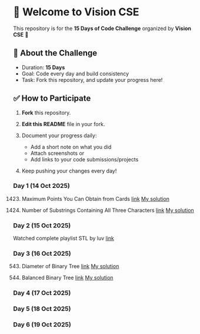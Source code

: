 # 👋 Welcome to Vision CSE  

This repository is for the **15 Days of Code Challenge** organized by **Vision CSE** 🚀  

## 📌 About the Challenge
- Duration: **15 Days**
- Goal: Code every day and build consistency  
- Task: Fork this repository, and update your progress here!  

## ✅ How to Participate
1. **Fork** this repository.  
2. **Edit this README** file in your fork.  
3. Document your progress daily:  
   - Add a short note on what you did  
   - Attach screenshots or  
   - Add links to your code submissions/projects  

4. Keep pushing your changes every day!  

### Day 1 (14 Oct 2025)
   
   1423. Maximum Points You Can Obtain from Cards [link](https://leetcode.com/problems/maximum-points-you-can-obtain-from-cards/) [My solution](https://leetcode.com/problems/maximum-points-you-can-obtain-from-cards/submissions/1800666954/)

   1358. Number of Substrings Containing All Three Characters [link](https://leetcode.com/problems/number-of-substrings-containing-all-three-characters/description/) [My solution](https://leetcode.com/problems/number-of-substrings-containing-all-three-characters/submissions/1800671752)
   
### Day 2 (15 Oct 2025)

   Watched complete playlist STL by luv [link](https://www.youtube.com/playlist?list=PLauivoElc3gh3RCiQA82MDI-gJfXQQVnn)

### Day 3 (16 Oct 2025)

   543. Diameter of Binary Tree [link](https://leetcode.com/problems/diameter-of-binary-tree/description/) [My solution](https://leetcode.com/problems/diameter-of-binary-tree/submissions/1803681414)

   110. Balanced Binary Tree [link](https://leetcode.com/problems/balanced-binary-tree/description/) [My solution](https://leetcode.com/problems/balanced-binary-tree/submissions/1803682191)

### Day 4 (17 Oct 2025)

   

### Day 5 (18 Oct 2025)

   

### Day 6 (19 Oct 2025)

   

